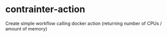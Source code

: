 # contrainter-action

Create simple workflow calling docker action (returning number of CPUs / amount of memory)

